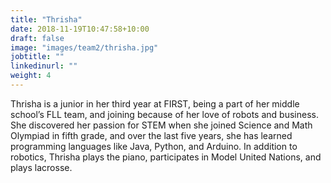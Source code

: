 ```yaml
---
title: "Thrisha"
date: 2018-11-19T10:47:58+10:00
draft: false
image: "images/team2/thrisha.jpg"
jobtitle: ""
linkedinurl: ""
weight: 4
---
```


Thrisha is a junior in her third year at FIRST, being a part of her middle school’s FLL team, and joining because of her love of robots and business. She discovered her passion for STEM when she joined Science and Math Olympiad in fifth grade, and over the last five years, she has learned programming languages like Java, Python, and Arduino. In addition to robotics, Thrisha plays the piano, participates in Model United Nations, and plays lacrosse.



